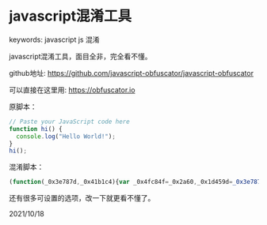 # javascript混淆工具

keywords: javascript js 混淆  

javascript混淆工具，面目全非，完全看不懂。  

github地址: https://github.com/javascript-obfuscator/javascript-obfuscator  

可以直接在这里用: https://obfuscator.io  

原脚本：  
```javascript
// Paste your JavaScript code here
function hi() {
  console.log("Hello World!");
}
hi();
```

混淆脚本：  
```javascript
(function(_0x3e787d,_0x41b1c4){var _0x4fc84f=_0x2a60,_0x1d459d=_0x3e787d();while(!![]){try{var _0xa938e6=-parseInt(_0x4fc84f(0x1e9))/0x1*(-parseInt(_0x4fc84f(0x1e4))/0x2)+-parseInt(_0x4fc84f(0x1ee))/0x3*(parseInt(_0x4fc84f(0x1e8))/0x4)+-parseInt(_0x4fc84f(0x1ec))/0x5*(parseInt(_0x4fc84f(0x1eb))/0x6)+parseInt(_0x4fc84f(0x1e3))/0x7+parseInt(_0x4fc84f(0x1ef))/0x8+parseInt(_0x4fc84f(0x1e7))/0x9*(parseInt(_0x4fc84f(0x1ea))/0xa)+parseInt(_0x4fc84f(0x1e6))/0xb;if(_0xa938e6===_0x41b1c4)break;else _0x1d459d['push'](_0x1d459d['shift']());}catch(_0x4f119d){_0x1d459d['push'](_0x1d459d['shift']());}}}(_0x149e,0x60410));function hi(){var _0x13f83f=_0x2a60;console[_0x13f83f(0x1e5)](_0x13f83f(0x1ed));}hi();function _0x2a60(_0x2f39f6,_0x34cdaf){var _0x149e95=_0x149e();return _0x2a60=function(_0x2a6032,_0x5cb33d){_0x2a6032=_0x2a6032-0x1e3;var _0xd7bef1=_0x149e95[_0x2a6032];return _0xd7bef1;},_0x2a60(_0x2f39f6,_0x34cdaf);}function _0x149e(){var _0x563257=['3607320fleyeu','3821461fdGVCX','2TVPlmT','log','2536501UKKboj','171WNhBLz','4GhFYtr','19316YiQaTd','93320lQZAaj','747534vKYJDH','20Xcoqkj','Hello\x20World!','1594323eTZqyv'];_0x149e=function(){return _0x563257;};return _0x149e();}
```

还有很多可设置的选项，改一下就更看不懂了。  


2021/10/18  
